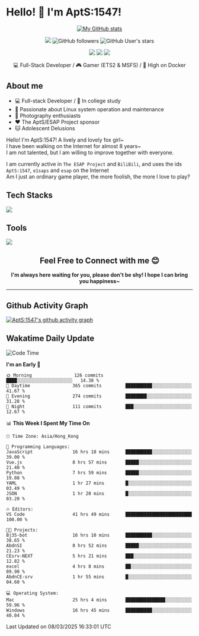 # Hello! 👋 I'm AptS:1547! 

<div align="center">

 [![My GitHub stats](https://github-readme-stats.vercel.app/api?username=AptS-1547&show_icons=true&theme=transparent)](https://github.com/AptS-1547)

 ![](https://komarev.com/ghpvc/?username=AptS-1547&color=blue&style=flat-square)
 ![GitHub followers](https://img.shields.io/github/followers/AptS-1547?style=flat-square)
 ![GitHub User's stars](https://img.shields.io/github/stars/AptS-1547?style=flat-square)
 
 [![](https://img.shields.io/badge/website-4493f8?style=for-the-badge&logo=About.me&logoColor=white)](https://esaps.net/)
 [![](https://img.shields.io/badge/RSS-4493f8?style=for-the-badge&logo=rss&logoColor=white)](https://esaps.net/feed/)
 [![](https://img.shields.io/badge/Email-4493f8?style=for-the-badge&logo=gmail&logoColor=white)](mailto:apts-1547@esaps.net)

 💻 Full-Stack Developer / 🎮 Gamer (ETS2 & MSFS) / 🐋 High on Docker

</div>

## About me

- 💻 Full-stack Developer / 🏫 In college study
- 📶 Passionate about Linux system operation and maintenance
- 📸 Photography enthusiasts
- ❤ The AptS/ESAP Project sponsor
- 🐱 Adolescent Delusions

Hello! I'm AptS:1547! A lively and lovely fox girl~  
I have been walking on the Internet for almost 8 years~  
I am not talented, but I am willing to improve together with everyone.  

I am currently active in `The ESAP Project` and `BiliBili`, and uses the ids `AptS:1547`, `e1saps` and `esap` on the Internet  
Am I just an ordinary game player, the more foolish, the more I love to play?  

## Tech Stacks
<a href="https://skillicons.dev">
  <img src="https://skillicons.dev/icons?i=py,arduino,php,html,css,javascript,typescript,bash,java,kotlin,vue,go,nodejs,cpp,rust,tailwind" />
</a>
   
## Tools

<a href="https://skillicons.dev">
  <img src="https://skillicons.dev/icons?i=ae,pr,ps,au,blender,visualstudio,vscode,androidstudio,idea,anaconda,gradle,maven,npm,vite,yarn,cloudflare,docker,git,github,githubactions,jenkins,nginx,workers,wordpress,sentry,grafana,prometheus,postgres,mysql,mongodb,redis" />
</a>

## <div align="center"> Feel Free to Connect with me 😊 </div>

**<div align="center">I'm always here waiting for you, please don't be shy! I hope I can bring you happiness~</div>**

----------------------

## Github Activity Graph

[![AptS:1547's github activity graph](https://github-readme-activity-graph.vercel.app/graph?username=AptS-1547&theme=react-dark)](https://github.com/AptS-1547)

## Wakatime Daily Update

<!--START_SECTION:waka-->
![Code Time](http://img.shields.io/badge/Code%20Time-315%20hrs%2025%20mins-blue)

**I'm an Early 🐤** 

```text
🌞 Morning                126 commits         ████░░░░░░░░░░░░░░░░░░░░░   14.38 % 
🌆 Daytime                365 commits         ██████████░░░░░░░░░░░░░░░   41.67 % 
🌃 Evening                274 commits         ████████░░░░░░░░░░░░░░░░░   31.28 % 
🌙 Night                  111 commits         ███░░░░░░░░░░░░░░░░░░░░░░   12.67 % 
```


📊 **This Week I Spent My Time On** 

```text
🕑︎ Time Zone: Asia/Hong_Kong

💬 Programming Languages: 
JavaScript               16 hrs 18 mins      ██████████░░░░░░░░░░░░░░░   39.00 % 
Vue.js                   8 hrs 57 mins       █████░░░░░░░░░░░░░░░░░░░░   21.40 % 
Python                   7 hrs 59 mins       █████░░░░░░░░░░░░░░░░░░░░   19.08 % 
YAML                     1 hr 27 mins        █░░░░░░░░░░░░░░░░░░░░░░░░   03.49 % 
JSON                     1 hr 20 mins        █░░░░░░░░░░░░░░░░░░░░░░░░   03.20 % 

🔥 Editors: 
VS Code                  41 hrs 49 mins      █████████████████████████   100.00 % 

🐱‍💻 Projects: 
Bj35-bot                 16 hrs 10 mins      ██████████░░░░░░░░░░░░░░░   38.65 % 
AbdnSI                   8 hrs 52 mins       █████░░░░░░░░░░░░░░░░░░░░   21.23 % 
CEsrv-NEXT               5 hrs 21 mins       ███░░░░░░░░░░░░░░░░░░░░░░   12.82 % 
excel                    4 hrs 8 mins        ██░░░░░░░░░░░░░░░░░░░░░░░   09.90 % 
AbdnCE-srv               1 hr 55 mins        █░░░░░░░░░░░░░░░░░░░░░░░░   04.60 % 

💻 Operating System: 
Mac                      25 hrs 4 mins       ███████████████░░░░░░░░░░   59.96 % 
Windows                  16 hrs 45 mins      ██████████░░░░░░░░░░░░░░░   40.04 % 
```


 Last Updated on 08/03/2025 16:33:01 UTC
<!--END_SECTION:waka-->
